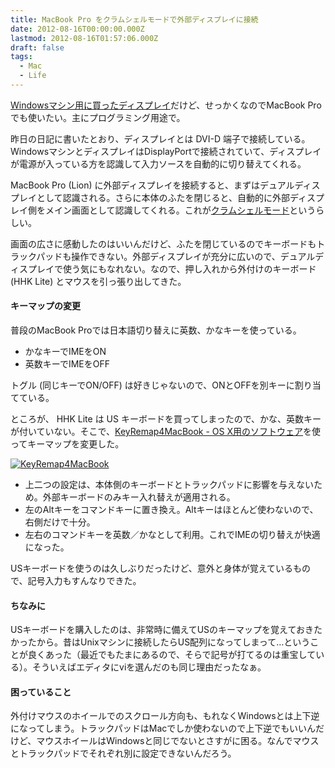 ```yaml
---
title: MacBook Pro をクラムシェルモードで外部ディスプレイに接続
date: 2012-08-16T00:00:00.000Z
lastmod: 2012-08-16T01:57:06.000Z
draft: false
tags:
  - Mac
  - Life
---
```


[Windowsマシン用に買ったディスプレイ](/posts/20120815/p01)だけど、せっかくなのでMacBook Proでも使いたい。主にプログラミング用途で。

昨日の日記に書いたとおり、ディスプレイとは DVI-D 端子で接続している。WindowsマシンとディスプレイはDisplayPortで接続されていて、ディスプレイが電源が入っている方を認識して入力ソースを自動的に切り替えてくれる。

MacBook Pro (Lion) に外部ディスプレイを接続すると、まずはデュアルディスプレイとして認識される。さらに本体のふたを閉じると、自動的に外部ディスプレイ側をメイン画面として認識してくれる。これが[クラムシェルモード](http://support.apple.com/kb/HT3131?viewlocale=ja_JP)というらしい。

画面の広さに感動したのはいいんだけど、ふたを閉じているのでキーボードもトラックパッドも操作できない。外部ディスプレイが充分に広いので、デュアルディスプレイで使う気にもなれない。なので、押し入れから外付けのキーボード (HHK Lite) とマウスを引っ張り出してきた。

#### キーマップの変更

普段のMacBook Proでは日本語切り替えに英数、かなキーを使っている。

- かなキーでIMEをON
- 英数キーでIMEをOFF

トグル (同じキーでON/OFF) は好きじゃないので、ONとOFFを別キーに割り当てている。

ところが、 HHK Lite は US キーボードを買ってしまったので、かな、英数キーが付いていない。そこで、[KeyRemap4MacBook - OS X用のソフトウェア](http://pqrs.org/macosx/keyremap4macbook/index.html.ja)を使ってキーマップを変更した。

[![KeyRemap4MacBook](https://farm9.staticflickr.com/8426/7792057540_604a57e239_z.jpg "KeyRemap4MacBook")](http://www.flickr.com/photos/machu/7792057540/)

- 上二つの設定は、本体側のキーボードとトラックパッドに影響を与えないため。外部キーボードのみキー入れ替えが適用される。
- 左のAltキーをコマンドキーに置き換え。Altキーはほとんど使わないので、右側だけで十分。
- 左右のコマンドキーを英数／かなとして利用。これでIMEの切り替えが快適になった。

USキーボードを使うのは久しぶりだったけど、意外と身体が覚えているもので、記号入力もすんなりできた。

#### ちなみに

USキーボードを購入したのは、非常時に備えてUSのキーマップを覚えておきたかったから。昔はUnixマシンに接続したらUS配列になってしまって…ということが良くあった（最近でもたまにあるので、そらで記号が打てるのは重宝している）。そういえばエディタにviを選んだのも同じ理由だったなぁ。

#### 困っていること

外付けマウスのホイールでのスクロール方向も、もれなくWindowsとは上下逆になってしまう。トラックパッドはMacでしか使わないので上下逆でもいいんだけど、マウスホイールはWindowsと同じでないとさすがに困る。なんでマウスとトラックパッドでそれぞれ別に設定できないんだろう。
